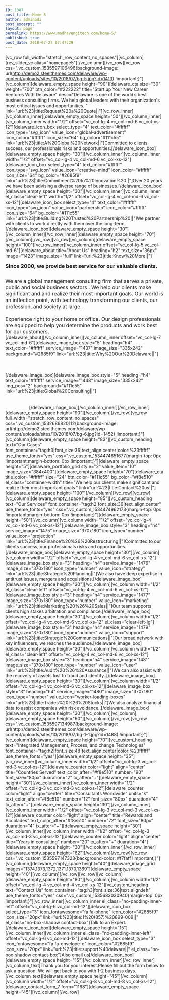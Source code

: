 ```yaml
---
ID: 1387
post_title: Home 5
author: adminadi
post_excerpt: ""
layout: page
permalink: https://www.madhavengitech.com/home-5/
published: true
post_date: 2018-07-27 07:47:29
---
```

[vc_row full_width="stretch_row_content_no_spaces"][vc_column][rev_slider_vc alias="homepage5"][/vc_column][/vc_row][vc_row css=".vc_custom_1535597106496{background-image: url(http://demo2.steelthemes.com/delaware/wp-content/uploads/sites/10/2018/07/bg-5.jpg?id=1413) !important;}"][vc_column][delaware_empty_space height="90"][delaware_cta size="30" weight="700" btn_color="#222222" title="Start up Your New Career Ventures With Delaware" desc="Delaware is one of the world’s best business consulting firms. We help global leaders with their organization's
most critical issues and opportunities. " link="url:%23|title:Request%20a%20Quote||"][vc_row_inner][vc_column_inner][delaware_empty_space height="50"][/vc_column_inner][vc_column_inner width="1/2" offset="vc_col-lg-4 vc_col-md-6 vc_col-xs-12"][delaware_icon_box select_type="4" text_color="#ffffff" icon_type="svg_icon" value_icon="global-advertisement" icon_color="#ffffff" icon_size="64" bg_color="#111c55" link="url:%23|title:A%20Global%20Network||"]Committed to clients success, our professionals risks and opportunities.[/delaware_icon_box][delaware_empty_space height="30"][/vc_column_inner][vc_column_inner width="1/2" offset="vc_col-lg-4 vc_col-md-6 vc_col-xs-12"][delaware_icon_box select_type="4" text_color="#ffffff" icon_type="svg_icon" value_icon="creative-mind" icon_color="#ffffff" icon_size="64" bg_color="#2685f9" link="url:%23|title:Commitment%20to%20Innovation%20||"]Over 20 years we have been advising a diverse range of businesses.[/delaware_icon_box][delaware_empty_space height="30"][/vc_column_inner][vc_column_inner el_class="clear-left" width="1/2" offset="vc_col-lg-4 vc_col-md-6 vc_col-xs-12"][delaware_icon_box select_type="4" text_color="#ffffff" icon_type="svg_icon" value_icon="partnership" icon_color="#ffffff" icon_size="64" bg_color="#111c55" link="url:%23|title:Building%20Trusted%20Partnership%20||"]We partner with clients to work directly with them over the long-term.[/delaware_icon_box][delaware_empty_space height="30"][/vc_column_inner][/vc_row_inner][delaware_empty_space height="70"][/vc_column][/vc_row][vc_row][vc_column][delaware_empty_space height="100"][vc_row_inner][vc_column_inner offset="vc_col-lg-5 vc_col-md-6"][delaware_about title="About Us" heading="h2" text_size="36px" image="1423" image_size="full" link="url:%23|title:Know%20More||"]
<h3 style="margin-top: 8px;margin-bottom: 28px">Since 2000, we provide best service for our valuable clients.</h3>
<div style="font-size: 16px;margin-bottom: 20px">We are a global management consulting firm that serves a private, public and social business sectors . We help our clients make significant and and realize their most important goals. Our world is an inflection point, with technology transforming our clients, our profession, and society at large.</div>
<div style="font-size: 16px">Experience right to your home or office. Our design professionals are equipped to help you determine the products and work best for our customers.</div>
[/delaware_about][/vc_column_inner][vc_column_inner offset="vc_col-lg-7 vc_col-md-6"][delaware_image_box style="5" heading="h4" text_color="#ffffff" service_image="1437" image_size="335x242" background="#2685f9" link="url:%23|title:Why%20Our%20Delaware||"]
<div style="color: #fff">Denouncing pleasure and praising pain was born and we will give you a complete account of the system, and expound actual teachings the great explorer.</div>
[/delaware_image_box][delaware_image_box style="5" heading="h4" text_color="#ffffff" service_image="1448" image_size="335x242" img_pos="2" background="#111c55" link="url:%23|title:Global%20Consulting||"]<span style="color: #fff">Who loves or pursues or desires to obtain pain of itself, because it is pain, but because occasionally occurs in some great pleasure. Services for you from initial sketches to the final production.</span>[/delaware_image_box][/vc_column_inner][/vc_row_inner][delaware_empty_space height="90"][/vc_column][/vc_row][vc_row full_width="stretch_row_content_no_spaces" css=".vc_custom_1532686820112{background-image: url(http://demo2.steelthemes.com/delaware/wp-content/uploads/sites/10/2018/07/bg-6.jpg?id=1452) !important;}"][vc_column][delaware_empty_space height="83"][vc_custom_heading text="Our Cases" font_container="tag:h3|font_size:36|text_align:center|color:%23ffffff" use_theme_fonts="yes" css=".vc_custom_1534474651677{margin-top: 0px !important;margin-bottom: 0px !important;}"][delaware_empty_space height="5"][delaware_portfolio_grid style="2" value_item="10" image_size="384x400"][delaware_empty_space height="70"][delaware_cta title_color="#ffffff" size="24" btn_color="#111c55" bg_color="#f8e510" el_class="container-width" title="We help our clients make significant and realize their most important goals." link="url:%23|title:Contact%20us||"][delaware_empty_space height="100"][/vc_column][/vc_row][vc_row][vc_column][delaware_empty_space height="85"][vc_custom_heading text="Our Services" font_container="tag:h2|font_size:36|text_align:center" use_theme_fonts="yes" css=".vc_custom_1534474962173{margin-top: 0px !important;margin-bottom: 0px !important;}"][delaware_empty_space height="50"][/vc_column][vc_column width="1/2" offset="vc_col-lg-4 vc_col-md-6 vc_col-xs-12"][delaware_image_box style="3" heading="h4" service_image="1475" image_size="370x180" icon_type="number" value_icon="projection" link="url:%23|title:Finance%20%26%20Restructuring||"]Committed to our clients success, our professionals risks and opportunities.[/delaware_image_box][delaware_empty_space height="30"][/vc_column][vc_column width="1/2" offset="vc_col-lg-4 vc_col-md-6 vc_col-xs-12"][delaware_image_box style="3" heading="h4" service_image="1476" image_size="370x180" icon_type="number" value_icon="strategy" link="url:%23|title:Strategic%20Planning||"]We also have deep expertise in antitrust issues, mergers and acquisitions.[/delaware_image_box][delaware_empty_space height="30"][/vc_column][vc_column width="1/2" el_class="clear-left" offset="vc_col-lg-4 vc_col-md-6 vc_col-xs-12"][delaware_image_box style="3" heading="h4" service_image="1477" image_size="370x180" icon_type="number" value_icon="marketing" link="url:%23|title:Marketing%20%26%20Sales||"]Our team supports clients high stakes arbitration and compliance.[/delaware_image_box][delaware_empty_space height="30"][/vc_column][vc_column width="1/2" offset="vc_col-lg-4 vc_col-md-6 vc_col-xs-12" el_class="clear-left-lg"][delaware_image_box style="3" heading="h4" service_image="1479" image_size="370x180" icon_type="number" value_icon="support" link="url:%23|title:Strategic%20Communications||"]Our broad network with key influencers, we reaches the audience.[/delaware_image_box][delaware_empty_space height="30"][/vc_column][vc_column width="1/2" el_class="clear-left" offset="vc_col-lg-4 vc_col-md-6 vc_col-xs-12"][delaware_image_box style="3" heading="h4" service_image="1481" image_size="370x180" icon_type="number" value_icon="user" link="url:%23|title:Audit%20%26%20Assurance||"]We can also assist with the recovery of assets lost to fraud and identify..[/delaware_image_box][delaware_empty_space height="30"][/vc_column][vc_column width="1/2" offset="vc_col-lg-4 vc_col-md-6 vc_col-xs-12"][delaware_image_box style="3" heading="h4" service_image="1480" image_size="370x180" icon_type="number" value_icon="worker-loading-boxes" link="url:%23|title:Trades%20%26%20Stocks||"]We also analyze financial data to assist companies with risk avoidance..[/delaware_image_box][delaware_empty_space height="30"][/vc_column][vc_column][delaware_empty_space height="60"][/vc_column][/vc_row][vc_row css=".vc_custom_1535597134987{background-image: url(http://demo2.steelthemes.com/delaware/wp-content/uploads/sites/10/2018/07/bg-1-1.jpg?id=1488) !important;}"][vc_column][delaware_empty_space height="70"][vc_custom_heading text="Integrated Management, Process, and change Technologies" font_container="tag:h2|font_size:48|text_align:center|color:%23ffffff" use_theme_fonts="yes"][delaware_empty_space height="35"][vc_row_inner][vc_column_inner width="1/2" offset="vc_col-lg-3 vc_col-md-3 vc_col-xs-12"][delaware_counter color="light" align="center" title="Countries Served" text_color_after="#f8e510" number="90" font_size="80px" duaration="2" tx_after="+"][delaware_empty_space height="30"][/vc_column_inner][vc_column_inner width="1/2" offset="vc_col-lg-3 vc_col-md-3 vc_col-xs-12"][delaware_counter color="light" align="center" title="Consultants Worldwide" units="k" text_color_after="#f8e510" number="12" font_size="80px" duaration="4" tx_after="+"][delaware_empty_space height="30"][/vc_column_inner][vc_column_inner width="1/2" offset="vc_col-lg-3 vc_col-md-3 vc_col-xs-12"][delaware_counter color="light" align="center" title="Rewards and Accolades" text_color_after="#f8e510" number="72" font_size="80px" duaration="4" tx_after="+"][delaware_empty_space height="30"][/vc_column_inner][vc_column_inner width="1/2" offset="vc_col-lg-3 vc_col-md-3 vc_col-xs-12"][delaware_counter color="light" align="center" title="Years in consulting" number="20" tx_after="+" duaration="4"][delaware_empty_space height="30"][/vc_column_inner][/vc_row_inner][delaware_empty_space height="62"][/vc_column][/vc_row][vc_row css=".vc_custom_1535597147323{background-color: #f7faff !important;}"][vc_column][delaware_empty_space height="40"][delaware_image_grid images="1374,1373,1372,1371,1370,1369"][delaware_empty_space height="40"][/vc_column][/vc_row][vc_row][vc_column][delaware_empty_space height="80"][/vc_column][vc_column width="1/2" offset="vc_col-lg-4 vc_col-md-4 vc_col-xs-12"][vc_custom_heading text="Contact Us" font_container="tag:h3|font_size:36|text_align:left" use_theme_fonts="yes" css=".vc_custom_1535683030940{margin-top: 0px !important;}"][vc_row_inner][vc_column_inner el_class="no-padding-inner-left" offset="vc_col-lg-6 vc_col-md-12"][delaware_icon_box select_type="3" icon_fontawesome="fa fa-phone" icon_color="#2685f9" icon_size="20px" link="url:%23|title:1%20(857)%20899-009||" el_class="no-box-shadow contact-box"]Talk to an Expert.[/delaware_icon_box][delaware_empty_space height="15"][/vc_column_inner][vc_column_inner el_class="no-padding-inner-left" offset="vc_col-lg-6 vc_col-md-12"][delaware_icon_box select_type="3" icon_fontawesome="fa fa-envelope-o" icon_color="#2685f9" icon_size="20px" link="url:%23|title:support%40delware||" el_class="no-box-shadow contact-box"]Also email us[/delaware_icon_box][delaware_empty_space height="15"][/vc_column_inner][/vc_row_inner][vc_column_text]Thank you for your interest.Please fill out the form below to ask a question. We will get back to you with 1-2 business days.[/vc_column_text][delaware_empty_space height="45"][/vc_column][vc_column width="1/2" offset="vc_col-lg-8 vc_col-md-8 vc_col-xs-12"][delaware_contact_form_7 form="1168"][delaware_empty_space height="45"][/vc_column][/vc_row]